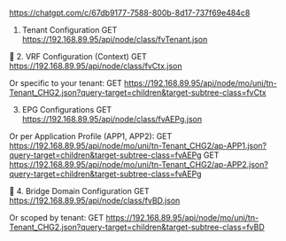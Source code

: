 https://chatgpt.com/c/67db9177-7588-800b-8d17-737f69e484c8
 1. Tenant Configuration
GET https://192.168.89.95/api/node/class/fvTenant.json

🔹 2. VRF Configuration (Context)
GET https://192.168.89.95/api/node/class/fvCtx.json

Or specific to your tenant:
GET https://192.168.89.95/api/node/mo/uni/tn-Tenant_CHG2.json?query-target=children&target-subtree-class=fvCtx

 3. EPG Configurations
 GET https://192.168.89.95/api/node/class/fvAEPg.json

Or per Application Profile (APP1, APP2):
GET https://192.168.89.95/api/node/mo/uni/tn-Tenant_CHG2/ap-APP1.json?query-target=children&target-subtree-class=fvAEPg
GET https://192.168.89.95/api/node/mo/uni/tn-Tenant_CHG2/ap-APP2.json?query-target=children&target-subtree-class=fvAEPg

🔹 4. Bridge Domain Configuration
GET https://192.168.89.95/api/node/class/fvBD.json

Or scoped by tenant:
GET https://192.168.89.95/api/node/mo/uni/tn-Tenant_CHG2.json?query-target=children&target-subtree-class=fvBD

